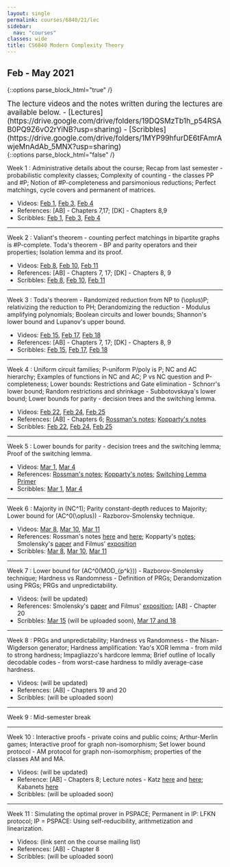 ```yaml
---
layout: single
permalink: courses/6840/21/lec
sidebar:
  nav: "courses"
classes: wide
title: CS6840 Modern Complexity Theory
---
```


## Feb - May 2021

{::options parse_block_html="true" /}
<div class="notice--info" style="font-size:1.2em">
The lecture videos and the notes written during the lectures are available below.
- [Lectures](https://drive.google.com/drive/folders/19DQSMzTb1h_p54RSAB0PQ9Z6vO2rYiNB?usp=sharing)
- [Scribbles](https://drive.google.com/drive/folders/1MYP99hfurDE6tFAmrAwjeMnAdAb_5MNX?usp=sharing)
</div>
{::options parse_block_html="false" /}

Week 1
: Administrative details about the course; Recap from last semester - probabilistic complexity classes; Complexity of counting - the classes PP and #P; Notion of #P-completeness and parsimonious reductions; Perfect matchings, cycle covers and permanent of matrices.
- Videos: [Feb 1](https://drive.google.com/file/d/1JeVe4nCHJOVbc6fdtHIpih3AoYlOyDZz/view?usp=sharing),
[Feb 3](https://drive.google.com/file/d/1SrPgZJpuZmzvSO5CEuToFtM4JH-iy0Op/view?usp=sharing),
[Feb 4](https://drive.google.com/file/d/1J3GwBTSQXI2GQdhZHc-sEd0pJNBitKX8/view?usp=sharing)
- References: [AB] - Chapters 7,17; [DK] - Chapters 8,9
- Scribbles: [Feb 1](https://drive.google.com/file/d/1iGXILSPJ4yvStlkE29ygwj17227B9bPp/view?usp=sharing), [Feb 3](https://drive.google.com/file/d/1qI7ff28xvB4dJEvXbt6IEhr9B7lexXFg/view?usp=sharing), [Feb 4](https://drive.google.com/file/d/1xiI6qxu5YHHfC7-L4lO-sqTA9Bfws9nM/view?usp=sharing)

---

Week 2
: Valiant's theorem - counting perfect matchings in bipartite graphs is #P-complete. Toda's theorem - BP and parity operators and their properties; Isolation lemma and its proof.
- Videos: [Feb 8](https://drive.google.com/file/d/1XxnB7vfsGxj_GhJkimFc1KCCpNaebnUZ/view?usp=sharing),
[Feb 10](https://drive.google.com/file/d/1cCDtR-vG7RwvPkGcDnw1C2LHpn2ArSjW/view?usp=sharing),
[Feb 11](https://drive.google.com/file/d/1sqLy7lMXbyE0A5QnZBGb8ruG_1QmqiQU/view?usp=sharing)
- References: [AB] - Chapters 7, 17; [DK] - Chapters 8, 9
- Scribbles: [Feb 8](https://drive.google.com/file/d/1ioqcmXpVTh8zHQZWaDutaqCKfpFGsxE_/view?usp=sharing),
[Feb 10](https://drive.google.com/file/d/1jBNq4t9bq2xWc7pqgRwSRO9cM9ih1ZrV/view?usp=sharing),
[Feb 11](https://drive.google.com/file/d/1z6RbTOzB8-LTWLwVtxR_Hj4PqF9BMj9E/view?usp=sharing)

---

Week 3
: Toda's theorem - Randomized reduction from NP to \(\oplus\)P; relativizing the reduction to PH; Derandomizing the reduction - Modulus amplifying polynomials; Boolean circuits and lower bounds; Shannon's lower bound and Lupanov's upper bound.
- Videos: [Feb 15](https://drive.google.com/file/d/1nH5MLfyqNu2D_jx-GYI6eSQI_lvVr2RN/view?usp=sharing),
[Feb 17](https://drive.google.com/file/d/1fEwRzA6x07eUOa-iv9C-nig4hNupr_0-/view?usp=sharing),
[Feb 18](https://drive.google.com/file/d/1GIwdqy1jOYE7Zx2DMyP9Wi-zjGPuynNO/view?usp=sharing)
- References: [AB] - Chapters 7, 17; [DK] - Chapters 8, 9
- Scribbles: [Feb 15](https://drive.google.com/file/d/1GcJw7IpUBRr4B-FJ7Y3eYeRgblQ38Ndh/view?usp=sharing),
[Feb 17](https://drive.google.com/file/d/1kWBXWJtBeWQlCYO5hEDZ1rVbXacJVjZ5/view?usp=sharing),
[Feb 18](https://drive.google.com/file/d/1z-zY9y6LByy2MqGMDwPVJE13mbhmzKfo/view?usp=sharing)

---

Week 4
: Uniform circuit families; P-uniform P/poly is P; NC and AC hierarchy; Examples of functions in NC and AC; P vs NC question and P-completeness; Lower bounds: Restrictions and Gate elimination - Schnorr's lower bound; Random restrictions and shrinkage - Subbotovskaya's lower bound; Lower bounds for parity - decision trees and the switching lemma.
- Videos: [Feb 22](https://drive.google.com/file/d/1dV3V21oEa7tG2xNfXmjfQ2900cv9-I05/view?usp=sharing),
[Feb 24](https://drive.google.com/file/d/17uOWKjvPu8ZsvH_754pX3LcjFJDTeVil/view?usp=sharing),
[Feb 25](https://drive.google.com/file/d/1RayI8Dc4c05jZjG2ZwnMk0SAnwxKmrwQ/view?usp=sharing)
- References: [AB] - Chapters 6; [Rossman's notes](http://www.math.toronto.edu/rossman/2429-L2.pdf); [Kopparty's notes](https://sites.math.rutgers.edu/~sk1233/courses/topics-S13/lec2.pdf)
- Scribbles: [Feb 22](https://drive.google.com/file/d/14-6liJaDJ-_597iAMciximO2ZnDHrC5A/view?usp=sharing),
[Feb 24](https://drive.google.com/file/d/1trNrCaJOXCMBPLYg7OdtoREw1dg07U3J/view?usp=sharing),
[Feb 25](https://drive.google.com/file/d/1NfALMdz4Ppc6FN7ICYBwvexL42z0rT-E/view?usp=sharing)

---

Week 5
: Lower bounds for parity - decision trees and the switching lemma; Proof of the switching lemma.
- Videos: [Mar 1](https://drive.google.com/file/d/1j8NTsAhf-o8r2TJDTodbTmATDoXi1WiN/view?usp=sharing),
[Mar 4](https://drive.google.com/file/d/1kX7H9ssum6-ocu6wGaBp9Fb0uJQyaRJn/view?usp=sharing)
- References: [Rossman's notes](http://www.math.toronto.edu/rossman/2429-L6.pdf);
  [Kopparty's notes](https://sites.math.rutgers.edu/~sk1233/courses/topics-S13/lec3.pdf);
  [Switching Lemma Primer](https://www.cs.toronto.edu/~toni/Courses/Complexity2015/handouts/primer.pdf)
- Scribbles: [Mar 1](https://drive.google.com/file/d/1NfALMdz4Ppc6FN7ICYBwvexL42z0rT-E/view?usp=sharing),
[Mar 4](https://drive.google.com/file/d/1RPXDJiOSDilL6dZH7wi3MFJF6TK9u55y/view?usp=sharing)

---

Week 6
: Majority in \(NC^1\); Parity constant-depth reduces to Majority; Lower bound for \(AC^0(\oplus)\) - Razborov-Smolensky technique.
- Videos: [Mar 8](https://drive.google.com/file/d/1RkDYr2tU_Lbf46FNHz5W6NBxtxVM0QnT/view?usp=sharing),
[Mar 10](https://drive.google.com/file/d/1iEGz6GwKzV9Q6xb-7iJS_2xOpvKch0pV/view?usp=sharing),
[Mar 11](https://drive.google.com/file/d/17jFbe2IyKWO0qBn3UeMrg7M-SwEMc0P5/view?usp=sharing)
- References: Rossman's notes [here](http://www.math.toronto.edu/rossman/2429-L6.pdf) and [here](http://www.math.toronto.edu/rossman/2429-L7.pdf); Kopparty's [notes](https://sites.math.rutgers.edu/~sk1233/courses/topics-S13/lec4.pdf); Smolensky's [paper](https://www.computer.org/csdl/pds/api/csdl/proceedings/download-article/12OmNyoAA8d/pdf) and Filmus' [exposition](http://www.cs.utoronto.ca/~yuvalf/Smolensky.pdf)
- Scribbles: [Mar 8](https://drive.google.com/file/d/1e1EY7PeHnHLEwgVR0DF3c2FB4rennqpm/view?usp=sharing),
[Mar 10](https://drive.google.com/file/d/1CmoVuhypqp1T1blhMqLAhINKzl2QYme0/view?usp=sharing),
[Mar 11](https://drive.google.com/file/d/1basH15PhpgSFre9Jz9FUE-VMHAg6ZIng/view?usp=sharing)

---

Week 7
: Lower bound for \(AC^0(MOD_{p^k})\) - Razborov-Smolensky technique; Hardness vs Randomness - Definition of PRGs; Derandomization using PRGs; PRGs and unpredictability.
- Videos: (will be updated)
- References: Smolensky's [paper](https://www.computer.org/csdl/pds/api/csdl/proceedings/download-article/12OmNyoAA8d/pdf) and Filmus' [exposition](http://www.cs.utoronto.ca/~yuvalf/Smolensky.pdf); [AB] - Chapter 20
- Scribbles: [Mar 15]("") (will be uploaded soon),
[Mar 17 and 18](https://drive.google.com/file/d/1tKl3nrZzk4Geow2_Ru1mZ2qxmd0mzKWT/view?usp=sharing)

---

Week 8
: PRGs and unpredictability; Hardness vs Randomness - the Nisan-Wigderson generator; Hardness amplification: Yao's XOR lemma - from mild to strong hardness; Impagliazzo's hardcore lemma; Brief outline of locally decodable codes - from worst-case hardness to mildly average-case hardness.
- Videos: (will be updated)
- References: [AB] - Chapters 19 and 20
- Scribbles: (will be uploaded soon)

---

Week 9
: Mid-semester break

---

Week 10
: Interactive proofs - private coins and public coins; Arthur-Merlin games; Interactive proof for graph non-isomorphism; Set lower bound protocol - AM protocol for graph non-isomorphism; properties of the classes AM and MA.
- Videos: (will be updated)
- Reference: [AB] - Chapters 8; Lecture notes - Katz [here](https://www.cs.umd.edu/~jkatz/complexity/f11/lecture16.pdf) and [here](https://www.cs.umd.edu/~jkatz/complexity/f05/lecture10.pdf); Kabanets [here](https://www2.cs.sfu.ca/~kabanets/407/lectures/lec13.pdf)
- Scribbles: (will be uploaded soon)

---

Week 11
: Simulating the optimal prover in PSPACE; Permanent in IP: LFKN protocol; IP = PSPACE: Using self-reducibility, arithmetization and linearization.
- Videos: (link sent on the course mailing list)
- References: [AB] - Chapter 8
- Scribbles: (will be uploaded soon)
